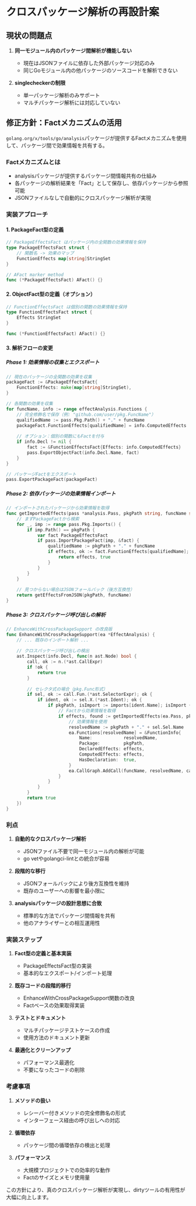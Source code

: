 # クロスパッケージ解析の再設計案

## 現状の問題点

1. **同一モジュール内のパッケージ間解析が機能しない**
   - 現在はJSONファイルに依存した外部パッケージ対応のみ
   - 同じGoモジュール内の他パッケージのソースコードを解析できない

2. **singlecheckerの制限**
   - 単一パッケージ解析のみサポート
   - マルチパッケージ解析には対応していない

## 修正方針：Factメカニズムの活用

`golang.org/x/tools/go/analysis`パッケージが提供するFactメカニズムを使用して、パッケージ間で効果情報を共有する。

### Factメカニズムとは

- analysisパッケージが提供するパッケージ間情報共有の仕組み
- 各パッケージの解析結果を「Fact」として保存し、依存パッケージから参照可能
- JSONファイルなしで自動的にクロスパッケージ解析が実現

### 実装アプローチ

#### 1. PackageFact型の定義

```go
// PackageEffectsFact はパッケージ内の全関数の効果情報を保持
type PackageEffectsFact struct {
    // 関数名 -> 効果のマップ
    FunctionEffects map[string]StringSet
}

// AFact marker method
func (*PackageEffectsFact) AFact() {}
```

#### 2. ObjectFact型の定義（オプション）

```go
// FunctionEffectsFact は個別の関数の効果情報を保持
type FunctionEffectsFact struct {
    Effects StringSet
}

func (*FunctionEffectsFact) AFact() {}
```

#### 3. 解析フローの変更

##### Phase 1: 効果情報の収集とエクスポート
```go
// 現在のパッケージの全関数の効果を収集
packageFact := &PackageEffectsFact{
    FunctionEffects: make(map[string]StringSet),
}

// 各関数の効果を収集
for funcName, info := range effectAnalysis.Functions {
    // 完全修飾名で保存（例: "github.com/user/pkg.FuncName"）
    qualifiedName := pass.Pkg.Path() + "." + funcName
    packageFact.FunctionEffects[qualifiedName] = info.ComputedEffects
    
    // オプション：個別の関数にもFactを付与
    if info.Decl != nil {
        fact := &FunctionEffectsFact{Effects: info.ComputedEffects}
        pass.ExportObjectFact(info.Decl.Name, fact)
    }
}

// パッケージFactをエクスポート
pass.ExportPackageFact(packageFact)
```

##### Phase 2: 依存パッケージの効果情報インポート
```go
// インポートされたパッケージから効果情報を取得
func getImportedEffects(pass *analysis.Pass, pkgPath string, funcName string) (StringSet, bool) {
    // まずPackageFactから検索
    for _, imp := range pass.Pkg.Imports() {
        if imp.Path() == pkgPath {
            var fact PackageEffectsFact
            if pass.ImportPackageFact(imp, &fact) {
                qualifiedName := pkgPath + "." + funcName
                if effects, ok := fact.FunctionEffects[qualifiedName]; ok {
                    return effects, true
                }
            }
        }
    }
    
    // 見つからない場合はJSONフォールバック（後方互換性）
    return getEffectsFromJSON(pkgPath, funcName)
}
```

##### Phase 3: クロスパッケージ呼び出しの解析
```go
// EnhanceWithCrossPackageSupport の改良版
func EnhanceWithCrossPackageSupport(ea *EffectAnalysis) {
    // ... 既存のインポート解析 ...
    
    // クロスパッケージ呼び出しの検出
    ast.Inspect(info.Decl, func(n ast.Node) bool {
        call, ok := n.(*ast.CallExpr)
        if !ok {
            return true
        }
        
        // セレクタ式の場合（pkg.Func形式）
        if sel, ok := call.Fun.(*ast.SelectorExpr); ok {
            if ident, ok := sel.X.(*ast.Ident); ok {
                if pkgPath, isImport := imports[ident.Name]; isImport {
                    // Factから効果情報を取得
                    if effects, found := getImportedEffects(ea.Pass, pkgPath, sel.Sel.Name); found {
                        // 効果情報を使用
                        resolvedName := pkgPath + "." + sel.Sel.Name
                        ea.Functions[resolvedName] = &FunctionInfo{
                            Name:            resolvedName,
                            Package:         pkgPath,
                            DeclaredEffects: effects,
                            ComputedEffects: effects,
                            HasDeclaration:  true,
                        }
                        ea.CallGraph.AddCall(funcName, resolvedName, call.Pos())
                    }
                }
            }
        }
        return true
    })
}
```

### 利点

1. **自動的なクロスパッケージ解析**
   - JSONファイル不要で同一モジュール内の解析が可能
   - go vetやgolangci-lintとの統合が容易

2. **段階的な移行**
   - JSONフォールバックにより後方互換性を維持
   - 既存のユーザーへの影響を最小限に

3. **analysisパッケージの設計思想に合致**
   - 標準的な方法でパッケージ間情報を共有
   - 他のアナライザーとの相互運用性

### 実装ステップ

1. **Fact型の定義と基本実装**
   - PackageEffectsFact型の実装
   - 基本的なエクスポート/インポート処理

2. **既存コードの段階的移行**
   - EnhanceWithCrossPackageSupport関数の改良
   - Factベースの効果取得実装

3. **テストとドキュメント**
   - マルチパッケージテストケースの作成
   - 使用方法のドキュメント更新

4. **最適化とクリーンアップ**
   - パフォーマンス最適化
   - 不要になったコードの削除

### 考慮事項

1. **メソッドの扱い**
   - レシーバー付きメソッドの完全修飾名の形式
   - インターフェース経由の呼び出しへの対応

2. **循環依存**
   - パッケージ間の循環依存の検出と処理

3. **パフォーマンス**
   - 大規模プロジェクトでの効率的な動作
   - Factのサイズとメモリ使用量

この方針により、真のクロスパッケージ解析が実現し、dirtyツールの有用性が大幅に向上します。